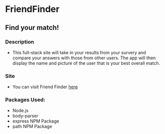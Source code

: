 # FriendFinder
## Find your match!

### Description
- This full-stack site will take in your results from your survery and compare your answers with those from other users. The app will then display the name and picture of the user that is your best overall match.

### Site
- You can visit Friend Finder [here](https://nameless-fortress-25474.herokuapp.com/)


### Packages Used: 
- Node.js
- body-parser
- express NPM Package
- path NPM Package
